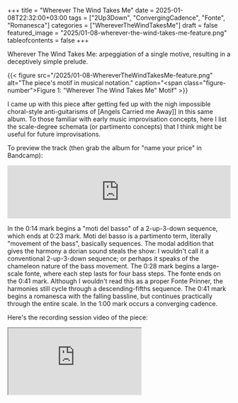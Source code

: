 +++
title = "Wherever The Wind Takes Me"
date = 2025-01-08T22:32:00+03:00
tags = ["2Up3Down", "ConvergingCadence", "Fonte", "Romanesca"]
categories = ["WhereverTheWindTakesMe"]
draft = false
featured_image = "2025/01-08-wherever-the-wind-takes-me-feature.png"
tableofcontents = false
+++

Wherever The Wind Takes Me:
arpeggiation of a single motive,
resulting in a deceptively simple prelude.

{{< figure src="/2025/01-08-WhereverTheWindTakesMe-feature.png" alt="The piece's motif in musical notation." caption="<span class=\"figure-number\">Figure 1: </span>\"Wherever The Wind Takes Me\" Motif" >}}

I came up with this piece after getting fed up
with the nigh impossible choral-style anti-guitarisms of
[Angels Carried me Away]]
in this same album.
To those familiar with early music improvisation concepts,
here I list the scale-degree schemata (or partimento concepts)
that I think might be useful for future improvisations.

To preview the track (then grab the album for "name your price" in Bandcamp):
<div class="org-bandcamp-track"> <iframe style="border: 0; width: 100%; height: 120px;" src="https://bandcamp.com/EmbeddedPlayer/album= 3014684465/size=large/bgcol=333333/linkcol=2ebd35/tracklist=false/artwork=small/track=3985105932/transparent=true/" seamless><a href="https://ajgreengrove.bandcamp.com/album/ wherever-the-wind-takes-me"> "Wherever The Wind Takes Me" by A J Greengrove</a></iframe>

In the 0:14 mark begins a "moti del basso" of a 2-up-3-down sequence,
which ends at 0:23 mark. Moti del basso is a partimento term,
literally "movement of the bass", basically sequences.
The modal addition that gives the harmony a dorian sound steals the show:
I wouldn't call it a conventional 2-up-3-down sequence;
or perhaps it speaks of the chameleon nature of the bass movement.
The 0:28 mark begins a large-scale fonte,
where each step lasts for four bass steps.
The fonte ends on the 0:41 mark.
Although I wouldn't read this as a proper Fonte Prinner,
the harmonies still cycle through a descending-fifths sequence.
The 0:41 mark begins a romanesca with the falling bassline,
but continues practically through the entire scale.
In the 1:00 mark occurs a converging cadence.

Here's the recording session video of the piece:
<div class="org-youtube"><iframe src="https://www.youtube.com/embed/t-HdAvsmOeM" allowfullscreen title="YouTube Video"></iframe></div>
